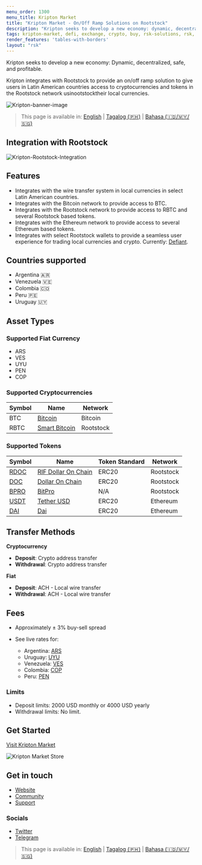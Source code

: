 ```yaml
---
menu_order: 1300
menu_title: Kripton Market
title: "Kripton Market - On/Off Ramp Solutions on Rootstock"
description: "Kripton seeks to develop a new economy: dynamic, decentralized, safe and profitable."
tags: kripton-market, defi, exchange, crypto, buy, rsk-solutions, rsk, on-ramp, off-ramp, rootstock
render_features: 'tables-with-borders'
layout: "rsk"
---
```

Kripton seeks to develop a new economy: Dynamic, decentralized, safe, and profitable.

Kripton integrates with Rootstock to provide an on/off ramp solution to give users in Latin American countries access to cryptocurrencies and tokens in the Rootstock network usinootstocktheir local currencies.

![Kripton-banner-image](/assets/img/solutions/kriptonmarket/kripton-banner.jpg)

> This page is available in: [English](/solutions/kriptonmarket/) | [Tagalog (🇵🇭)](/solutions/kriptonmarket/tagalog/) | [Bahasa (🇮🇩/🇲🇾/🇸🇬)](/solutions/kriptonmarket/bahasa)

## Integration with Rootstock

![Kripton-Rootstock-Integration](/assets/img/solutions/kriptonmarket/integration-diagram.jpg)

## Features

- Integrates with the wire transfer system in local currencies in select Latin American countries.
- Integrates with the Bitcoin network to provide access to BTC.
- Integrates with the Rootstock network to provide access to RBTC and several Rootstock based tokens.
- Integrates with the Ethereum network to provide access to several Ethereum based tokens.
- Integrates with select Rootstock wallets to provide a seamless user experience for trading local currencies and crypto. Currently: [Defiant](/solutions/defiant/).

## Countries supported

- Argentina 🇦🇷
- Venezuela 🇻🇪
- Colombia 🇨🇴
- Peru 🇵🇪
- Uruguay 🇺🇾

## Asset Types

### Supported Fiat Currency

- ARS
- VES
- UYU
- PEN
- COP

### Supported Cryptocurrencies

| Symbol | Name                                    | Network   |
| ------ | --------------------------------------- | --------- |
| BTC    | [Bitcoin](https://bitcoin.org/bitcoin.pdf) | Bitcoin   |
| RBTC   | [Smart Bitcoin](/rsk/rbtc/)                | Rootstock |

### Supported Tokens

| Symbol                                                                                | Name                                                             | Token Standard | Network   |
| ------------------------------------------------------------------------------------- | ---------------------------------------------------------------- | -------------- | --------- |
| [RDOC](https://explorer.rootstock.io/address/0x2d919f19d4892381d58edebeca66d5642cef1a1f) | [RIF Dollar On Chain](https://rifonchain.com/)                      | ERC20          | Rootstock |
| [DOC](https://explorer.rootstock.io/address/0x809c4db849948bfa6cb84501e5a7b5c9da8fc555)  | [Dollar On Chain](https://moneyonchain.com/doc-bitcoin-stablecoin/) | ERC20          | Rootstock |
| [BPRO](https://explorer.rootstock.io/address/0x440cd83c160de5c96ddb20246815ea44c7abbca8) | [BitPro](https://moneyonchain.com/bpro-income-for-bitcoin-holders/) | N/A            | Rootstock |
| [USDT](https://etherscan.io/token/0xdac17f958d2ee523a2206206994597c13d831ec7)            | [Tether USD](https://tether.to/)                                    | ERC20          | Ethereum  |
| [DAI](https://etherscan.io/token/0x6b175474e89094c44da98b954eedeac495271d0f)             | [Dai](https://makerdao.com/)                                        | ERC20          | Ethereum  |

## Transfer Methods

**Cryptocurrency**

- **Deposit**: Crypto address transfer
- **Withdrawal**: Crypto address transfer

**Fiat**

- **Deposit**: ACH - Local wire transfer
- **Withdrawal**: ACH - Local wire transfer

## Fees

- Approximately ± 3% buy-sell spread
- See live rates for:

  - Argentina: [ARS](https://kriptonmarket.com/cotizacion?currency=ars)
  - Uruguay: [UYU](https://kriptonmarket.com/cotizacion?currency=uyu)
  - Venezuela: [VES](https://kriptonmarket.com/cotizacion?currency=bs)
  - Colombia: [COP](https://kriptonmarket.com/cotizacion?currency=col)
  - Peru: [PEN](https://kriptonmarket.com/cotizacion?currency=pen)

### Limits

- Deposit limits: 2000 USD monthly or 4000 USD yearly
- Withdrawal limits: No limit.

## Get Started

[Visit Kripton Market](https://kriptonmarket.com/)

![Kripton Market Store](/assets/img/solutions/kriptonmarket/kripto-store-logo.png)

## Get in touch

- [Website](https://kriptonmarket.com/)
- [Community](https://t.me/kriptonmarket)
- [Support](mailto:info@kriptonmarket.com)

### Socials

- [Twitter](https://twitter.com/Kriptonmarket)
- [Telegram](https://t.me/kriptonmarket)

> This page is available in: [English](/solutions/kriptonmarket/) | [Tagalog (🇵🇭)](/solutions/kriptonmarket/tagalog/) | [Bahasa (🇮🇩/🇲🇾/🇸🇬)](/solutions/kriptonmarket/bahasa)
